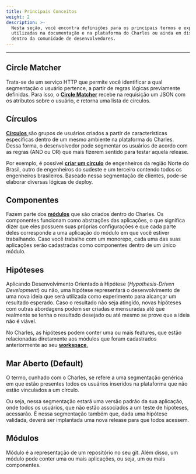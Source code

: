```yaml
---
title: Principais Conceitos
weight: 2
description: >-
  Nesta seção, você encontra definições para os principais termos e expressões
  utilizadas na documentação e na plataforma do Charles ou ainda em discussões
  dentro da comunidade de desenvolvedores.
---
```


---

## **Circle Matcher**

Trata-se de um serviço HTTP que permite você identificar a qual segmentação o usuário pertence, a partir de regras lógicas previamente definidas. Para isso, o [**Circle Matcher**](/docs-charles/pt/referência/circle-matcher/) recebe na requisição um JSON com os atributos sobre o usuário, e retorna uma lista de círculos.

## **Círculos**

[**Círculos** ](/docs-charles/pt/referência/círculo/) são grupos de usuários criados a partir de características específicas dentro de um mesmo ambiente na plataforma do Charles. Dessa forma, o desenvolvedor pode segmentar os usuários de acordo com as regras \(AND ou OR\) que mais fizerem sentido para testar aquela release.

Por exemplo, é possível [**criar um círculo**](/docs-charles/pt/referência/círculo/) de engenheiros da região Norte do Brasil, outro de engenheiros do sudeste e um terceiro contendo todos os engenheiros brasileiros. Baseado nessa segmentação de clientes, pode-se elaborar diversas lógicas de deploy.

## **Componentes**

Fazem parte dos [**módulos**](/docs-charles/pt/primeiros-passos/criando-seu-primeiro-módulo/) que são criados dentro do Charles. Os componentes funcionam como abstrações das aplicações, o que significa dizer que eles possuem suas próprias configurações e que cada parte deles corresponde a uma aplicação do módulo em que você estiver trabalhando. Caso você trabalhe com um monorepo, cada uma das suas aplicações serão cadastradas como componentes dentro de um único módulo.

## **Hipóteses**

Aplicando Desenvolvimento Orientado à Hipótese \(_Hypothesis-Driven Development_\) ou não, uma hipótese representará o desenvolvimento de uma nova ideia que será utilizada como experimento para alcançar um resultado esperado. Caso o resultado não seja atingido, novas hipóteses com outras abordagens podem ser criadas e mensuradas até que realmente se tenha o resultado desejado ou até mesmo se prove que a ideia não é viável.

No Charles, as hipóteses podem conter uma ou mais features, que estão relacionadas diretamente aos módulos que foram cadastrados anteriormente ao seu [**workspace**.](/docs-charles/pt/primeiros-passos/definindo-um-workspace/)

## **Mar Aberto \(Default\)**

O termo, cunhado com o Charles, se refere a uma segmentação genérica em que estão presentes todos os usuários inseridos na plataforma que não estão vinculados a um círculo.

Ou seja, nessa segmentação estará uma versão padrão da sua aplicação, onde todos os usuários, que não estão associados a um teste de hipóteses, acessarão. É nessa segmentação também que, dada uma hipótese validada, deverá ser implantada uma nova release para que todos acessem.

## **Módulos**

Módulo é a representação de um repositório no seu git. Além disso, um módulo pode conter uma ou mais aplicações, ou seja, um ou mais componentes.
